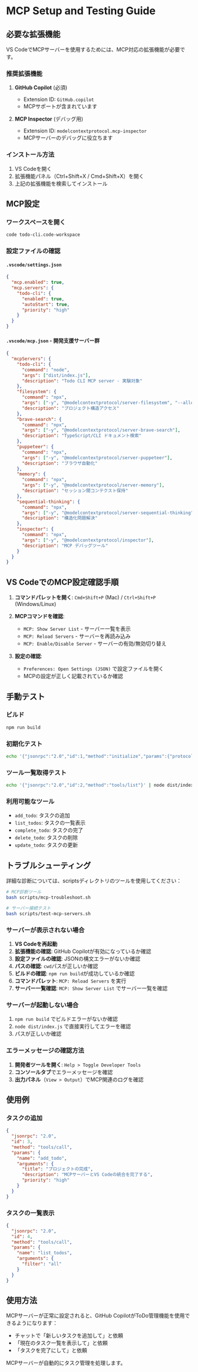 # MCP Setup and Testing Guide

## 必要な拡張機能

VS CodeでMCPサーバーを使用するためには、MCP対応の拡張機能が必要です。

### 推奨拡張機能

1. **GitHub Copilot** (必須)
   - Extension ID: `GitHub.copilot`
   - MCPサポートが含まれています

2. **MCP Inspector** (デバッグ用)
   - Extension ID: `modelcontextprotocol.mcp-inspector`
   - MCPサーバーのデバッグに役立ちます

### インストール方法

1. VS Codeを開く
2. 拡張機能パネル（Ctrl+Shift+X / Cmd+Shift+X）を開く
3. 上記の拡張機能を検索してインストール

## MCP設定

### ワークスペースを開く
```bash
code todo-cli.code-workspace
```

### 設定ファイルの確認

#### `.vscode/settings.json`
```json
{
  "mcp.enabled": true,
  "mcp.servers": {
    "todo-cli": {
      "enabled": true,
      "autoStart": true,
      "priority": "high"
    }
  }
}
```

#### `.vscode/mcp.json` - 開発支援サーバー群
```json
{
  "mcpServers": {
    "todo-cli": {
      "command": "node", 
      "args": ["dist/index.js"],
      "description": "Todo CLI MCP server - 実験対象"
    },
    "filesystem": {
      "command": "npx",
      "args": ["-y", "@modelcontextprotocol/server-filesystem", "--allowed-directories", ".", "../../"],
      "description": "プロジェクト構造アクセス"
    },
    "brave-search": {
      "command": "npx", 
      "args": ["-y", "@modelcontextprotocol/server-brave-search"],
      "description": "TypeScript/CLI ドキュメント検索"
    },
    "puppeteer": {
      "command": "npx",
      "args": ["-y", "@modelcontextprotocol/server-puppeteer"], 
      "description": "ブラウザ自動化"
    },
    "memory": {
      "command": "npx",
      "args": ["-y", "@modelcontextprotocol/server-memory"],
      "description": "セッション間コンテクスト保持"
    },
    "sequential-thinking": {
      "command": "npx", 
      "args": ["-y", "@modelcontextprotocol/server-sequential-thinking"],
      "description": "構造化問題解決"
    },
    "inspector": {
      "command": "npx",
      "args": ["-y", "@modelcontextprotocol/inspector"],
      "description": "MCP デバッグツール"
    }
  }
}
```

## VS CodeでのMCP設定確認手順

1. **コマンドパレットを開く**: `Cmd+Shift+P` (Mac) / `Ctrl+Shift+P` (Windows/Linux)

2. **MCPコマンドを確認**:
   - `MCP: Show Server List` - サーバー一覧を表示
   - `MCP: Reload Servers` - サーバーを再読み込み
   - `MCP: Enable/Disable Server` - サーバーの有効/無効切り替え

3. **設定の確認**:
   - `Preferences: Open Settings (JSON)` で設定ファイルを開く
   - MCPの設定が正しく記載されているか確認

## 手動テスト

### ビルド
```bash
npm run build
```

### 初期化テスト
```bash
echo '{"jsonrpc":"2.0","id":1,"method":"initialize","params":{"protocolVersion":"2024-11-05","capabilities":{"roots":{"listChanged":true},"sampling":{}},"clientInfo":{"name":"test","version":"1.0"}}}' | node dist/index.js
```

### ツール一覧取得テスト
```bash
echo '{"jsonrpc":"2.0","id":2,"method":"tools/list"}' | node dist/index.js
```

### 利用可能なツール

- `add_todo`: タスクの追加
- `list_todos`: タスクの一覧表示
- `complete_todo`: タスクの完了
- `delete_todo`: タスクの削除
- `update_todo`: タスクの更新

## トラブルシューティング

詳細な診断については、scriptsディレクトリのツールを使用してください：
```bash
# MCP診断ツール
bash scripts/mcp-troubleshoot.sh

# サーバー接続テスト
bash scripts/test-mcp-servers.sh
```

### サーバーが表示されない場合

1. **VS Codeを再起動**
2. **拡張機能の確認**: GitHub Copilotが有効になっているか確認
3. **設定ファイルの確認**: JSONの構文エラーがないか確認
4. **パスの確認**: `cwd`パスが正しいか確認
5. **ビルドの確認**: `npm run build`が成功しているか確認
6. **コマンドパレット**: `MCP: Reload Servers` を実行
7. **サーバー一覧確認**: `MCP: Show Server List` でサーバー一覧を確認

### サーバーが起動しない場合

1. `npm run build` でビルドエラーがないか確認
2. `node dist/index.js` で直接実行してエラーを確認
3. パスが正しいか確認

### エラーメッセージの確認方法

1. **開発者ツールを開く**: `Help > Toggle Developer Tools`
2. **コンソールタブ**でエラーメッセージを確認
3. **出力パネル**（`View > Output`）でMCP関連のログを確認

## 使用例

### タスクの追加
```json
{
  "jsonrpc": "2.0",
  "id": 3,
  "method": "tools/call",
  "params": {
    "name": "add_todo",
    "arguments": {
      "title": "プロジェクトの完成",
      "description": "MCPサーバーとVS Codeの統合を完了する",
      "priority": "high"
    }
  }
}
```

### タスクの一覧表示
```json
{
  "jsonrpc": "2.0",
  "id": 4,
  "method": "tools/call",
  "params": {
    "name": "list_todos",
    "arguments": {
      "filter": "all"
    }
  }
}
```

## 使用方法

MCPサーバーが正常に設定されると、GitHub CopilotがToDo管理機能を使用できるようになります：

- チャットで「新しいタスクを追加して」と依頼
- 「現在のタスク一覧を表示して」と依頼
- 「タスクを完了にして」と依頼

MCPサーバーが自動的にタスク管理を処理します。